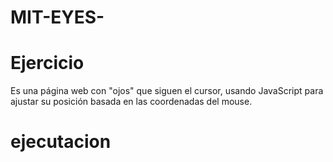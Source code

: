 # MIT-EYES-

# Ejercicio
 Es una página web con "ojos" que siguen el cursor, usando JavaScript para ajustar su posición basada en las coordenadas del mouse.

# ejecutacion 
